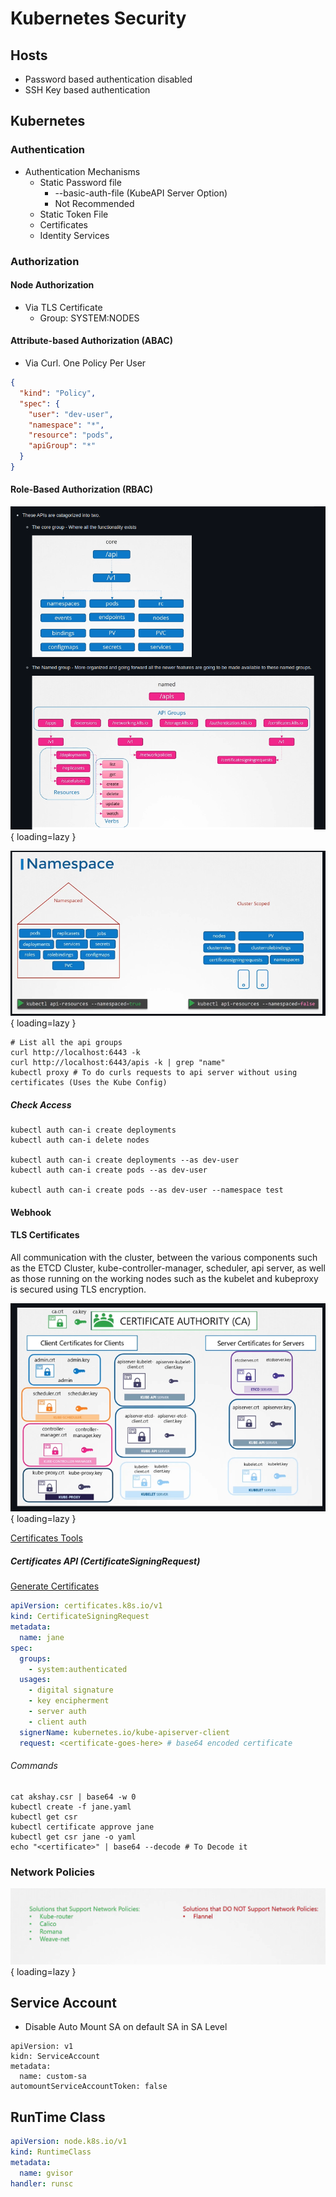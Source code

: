 # Kubernetes Security

## Hosts

* Password based authentication disabled
* SSH Key based authentication

## Kubernetes

### Authentication

* Authentication Mechanisms
    * Static Password file
        * --basic-auth-file (KubeAPI Server Option)
        * Not Recommended
    * Static Token File
    * Certificates
    * Identity Services

### Authorization

#### Node Authorization

* Via TLS Certificate
    * Group: SYSTEM:NODES

#### Attribute-based Authorization (ABAC)

* Via Curl. One Policy Per User

```json
{
  "kind": "Policy",
  "spec": {
    "user": "dev-user",
    "namespace": "*",
    "resource": "pods",
    "apiGroup": "*"
  }
}
```

#### Role-Based Authorization (RBAC)

![Api Groups](images/api-groups.png){ loading=lazy }

![Api Resources Scoped](images/cluster-role-scopes.png){ loading=lazy }

```shell
# List all the api groups
curl http://localhost:6443 -k
curl http://localhost:6443/apis -k | grep "name"
kubectl proxy # To do curls requests to api server without using certificates (Uses the Kube Config)
```

##### Check Access

```shell
kubectl auth can-i create deployments
kubectl auth can-i delete nodes

kubectl auth can-i create deployments --as dev-user
kubectl auth can-i create pods --as dev-user

kubectl auth can-i create pods --as dev-user --namespace test
```

#### Webhook

#### TLS Certificates

All communication with the cluster, between the various components such as the ETCD Cluster, kube-controller-manager, scheduler, api server, as well as those running on the working nodes such as the kubelet and kubeproxy is secured using TLS encryption.

![Certificates](images/kubernetes-certificates.png){ loading=lazy }

[Certificates Tools](https://github.com/mmumshad/kubernetes-the-hard-way/tree/master/tools)

##### Certificates API (CertificateSigningRequest)

[Generate Certificates](https://github.com/kodekloudhub/certified-kubernetes-administrator-course/blob/master/docs/07-Security/07-TLS-in-Kubernetes-Certificate-Creation.md)

```yaml
apiVersion: certificates.k8s.io/v1
kind: CertificateSigningRequest
metadata:
  name: jane
spec:
  groups:
    - system:authenticated
  usages:
    - digital signature
    - key encipherment
    - server auth
    - client auth
  signerName: kubernetes.io/kube-apiserver-client
  request: <certificate-goes-here> # base64 encoded certificate
```

###### Commands

```shell
cat akshay.csr | base64 -w 0
kubectl create -f jane.yaml
kubectl get csr
kubectl certificate approve jane
kubectl get csr jane -o yaml
echo "<certificate>" | base64 --decode # To Decode it
```

### Network Policies

![CNI Network Policies Supported](images/cni-network-policies-supported.png){ loading=lazy }

## Service Account

* Disable Auto Mount SA on default SA in SA Level

```shell
apiVersion: v1
kidn: ServiceAccount
metadata:
  name: custom-sa
automountServiceAccountToken: false
```

## RunTime Class

```yaml
apiVersion: node.k8s.io/v1
kind: RuntimeClass
metadata:
  name: gvisor
handler: runsc
```